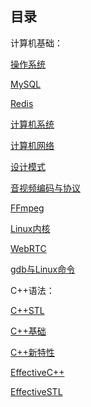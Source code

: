 ## 目录  

计算机基础：  

[操作系统](计算机基础/操作系统.md)  

[MySQL](计算机基础/MySQL.md)  

[Redis](计算机基础/Redis.md)  

[计算机系统](计算机基础/计算机系统.md)  

[计算机网络](计算机基础/计算机网络.md)  

[设计模式](计算机基础/设计模式.md)  

[音视频编码与协议](计算机基础/音视频编码与协议.md)  

[FFmpeg](计算机基础/FFmpeg.md)  

[Linux内核](计算机基础/Linux内核设计.md)  

[WebRTC](计算机基础/WebRTC.md)  

[gdb与Linux命令](计算机基础/gdb与Linux命令.md)  



C++语法：  

[C++STL](C++语法/C++STL笔记.md)  

[C++基础](C++语法/C++基础笔记.md)  

[C++新特性](C++语法/C++新特性.md)  

[EffectiveC++](C++语法/EffectiveC++.md)  

[EffectiveSTL](C++语法/EffectiveSTL.md)  
